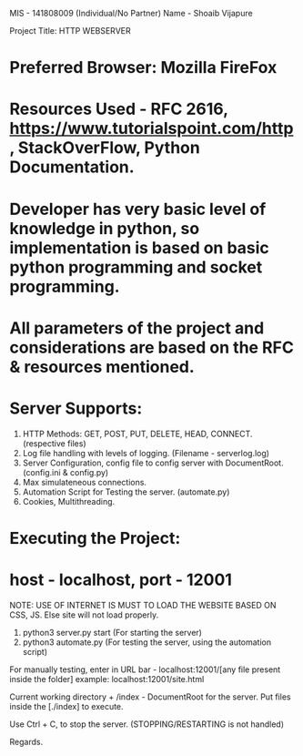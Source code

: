 MIS - 141808009 (Individual/No Partner)
Name - Shoaib Vijapure

Project Title: HTTP WEBSERVER

# Preferred Browser: Mozilla FireFox

# Resources Used - RFC 2616, https://www.tutorialspoint.com/http, StackOverFlow, Python Documentation.
# Developer has very basic level of knowledge in python, so implementation is based on basic python programming and socket programming.
# All parameters of the project and considerations are based on the RFC & resources mentioned. 

# Server Supports:
1. HTTP Methods: GET, POST, PUT, DELETE, HEAD, CONNECT. (respective files)
2. Log file handling with levels of logging. (Filename - serverlog.log)
3. Server Configuration, config file to config server with DocumentRoot. (config.ini & config.py)
4. Max simulateneous connections. 
5. Automation Script for Testing the server. (automate.py)
6. Cookies, Multithreading.

# Executing the Project:

# host - localhost, port - 12001

NOTE: USE OF INTERNET IS MUST TO LOAD THE WEBSITE BASED ON CSS, JS. Else site will not load properly.
1. python3 server.py start (For starting the server)
2. python3 automate.py (For testing the server, using the automation script)

For manually testing, enter in URL bar - localhost:12001/[any file present inside the folder]
example: localhost:12001/site.html

Current working directory + /index - DocumentRoot for the server.
Put files inside the [./index] to execute.

Use Ctrl + C, to stop the server. (STOPPING/RESTARTING is not handled)

Regards.

